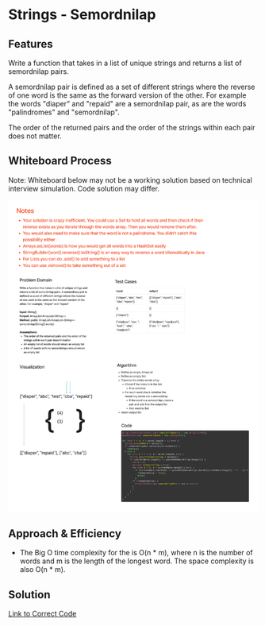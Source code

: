 # Strings - Semordnilap

## Features

Write a function that takes in a list of unique strings and returns a list of semordnilap pairs.

A semordnilap pair is defined as a set of different strings where the reverse of one word is the same as the forward version of the other. For example the words "diaper" and "repaid" are a semordnilap pair, as are the words "palindromes" and "semordnilap".

The order of the returned pairs and the order of the strings within each pair does not matter.

## Whiteboard Process

Note: Whiteboard below may not be a working solution based on technical interview simulation. Code solution may differ.

![Whiteboard Image](../images/strings-semordnilap.png)

## Approach & Efficiency

- The Big O time complexity for the is O(n * m), where n is the number of words and m is the length of the longest word. The space complexity is also O(n * m).

## Solution

[Link to Correct Code](../../src/main/java/strings/Semordnilap.java)




